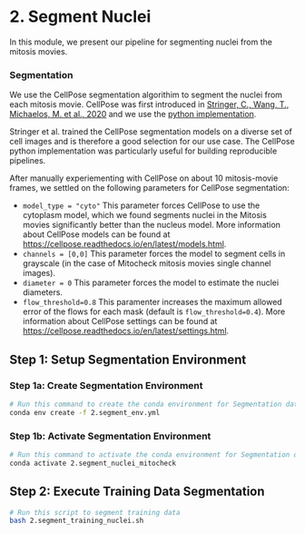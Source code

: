 # 2. Segment Nuclei

In this module, we present our pipeline for segmenting nuclei from the mitosis movies.


### Segmentation

We use the CellPose segmentation algorithim to segment the nuclei from each mitosis movie. 
CellPose was first introduced in [Stringer, C., Wang, T., Michaelos, M. et al., 2020](https://doi.org/10.1038/s41592-020-01018-x) and we use the [python implementation](https://github.com/mouseland/cellpose).

Stringer et al. trained the CellPose segmentation models on a diverse set of cell images and is therefore a good selection for our use case.
The CellPose python implementation was particularly useful for building reproducible pipelines.

After manually experiementing with CellPose on about 10 mitosis-movie frames, we settled on the following parameters for CellPose segmentation:
- `model_type = "cyto"` This parameter forces CellPose to use the cytoplasm model, which we found segments nuclei in the Mitosis movies significantly better than the nucleus model. 
More information about CellPose models can be found at https://cellpose.readthedocs.io/en/latest/models.html.
- `channels = [0,0]` This parameter forces the model to segment cells in grayscale (in the case of Mitocheck mitosis movies single channel images).
- `diameter = 0` This parameter forces the model to estimate the nuclei diameters.
- `flow_threshold=0.8` This paramenter increases the maximum allowed error of the flows for each mask (default is `flow_threshold=0.4`).
More information about CellPose settings can be found at https://cellpose.readthedocs.io/en/latest/settings.html.

## Step 1: Setup Segmentation Environment

### Step 1a: Create Segmentation Environment

```sh
# Run this command to create the conda environment for Segmentation data
conda env create -f 2.segment_env.yml
```

### Step 1b: Activate Segmentation Environment

```sh
# Run this command to activate the conda environment for Segmentation data
conda activate 2.segment_nuclei_mitocheck
```

## Step 2: Execute Training Data Segmentation

```bash
# Run this script to segment training data
bash 2.segment_training_nuclei.sh
```
